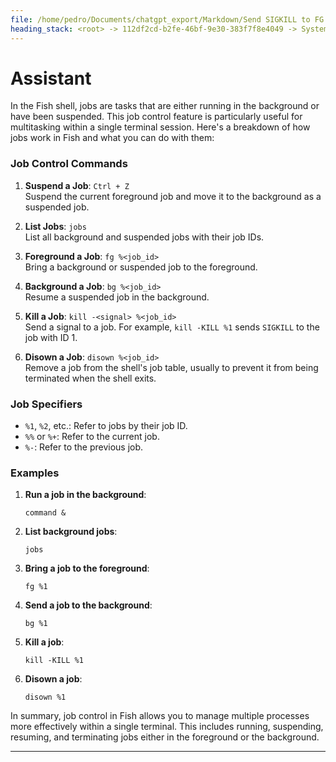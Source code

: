 ```yaml
---
file: /home/pedro/Documents/chatgpt_export/Markdown/Send SIGKILL to FG Process.md
heading_stack: <root> -> 112df2cd-b2fe-46bf-9e30-383f7f8e4049 -> System -> 386e7010-f16e-4339-907d-8d9a3a5d53db -> System -> aaa212f3-f065-4575-8cf1-d234fce6838f -> User -> 9000801b-058b-4ea0-99a5-20af456aef74 -> Assistant -> aaa27e15-7128-4628-8ad3-68aa0d7b08df -> User -> 5e3167a6-6934-4df9-a983-a933af506c21 -> Assistant -> aaa2d27d-0bdf-4d37-a2a8-871ee9020379 -> User -> bcc0b815-a442-4075-82e5-a95fb8079533 -> Assistant
---
```

# Assistant

In the Fish shell, jobs are tasks that are either running in the background or have been suspended. This job control feature is particularly useful for multitasking within a single terminal session. Here's a breakdown of how jobs work in Fish and what you can do with them:

### Job Control Commands

1. **Suspend a Job**: `Ctrl + Z`  
   Suspend the current foreground job and move it to the background as a suspended job.

2. **List Jobs**: `jobs`  
   List all background and suspended jobs with their job IDs.

3. **Foreground a Job**: `fg %<job_id>`  
   Bring a background or suspended job to the foreground.

4. **Background a Job**: `bg %<job_id>`  
   Resume a suspended job in the background.

5. **Kill a Job**: `kill -<signal> %<job_id>`  
   Send a signal to a job. For example, `kill -KILL %1` sends `SIGKILL` to the job with ID 1.

6. **Disown a Job**: `disown %<job_id>`  
   Remove a job from the shell's job table, usually to prevent it from being terminated when the shell exits.

### Job Specifiers

- `%1`, `%2`, etc.: Refer to jobs by their job ID.
- `%%` or `%+`: Refer to the current job.
- `%-`: Refer to the previous job.

### Examples

1. **Run a job in the background**:  
   ```fish
   command &
   ```

2. **List background jobs**:  
   ```fish
   jobs
   ```

3. **Bring a job to the foreground**:  
   ```fish
   fg %1
   ```

4. **Send a job to the background**:  
   ```fish
   bg %1
   ```

5. **Kill a job**:  
   ```fish
   kill -KILL %1
   ```

6. **Disown a job**:  
   ```fish
   disown %1
   ```

In summary, job control in Fish allows you to manage multiple processes more effectively within a single terminal. This includes running, suspending, resuming, and terminating jobs either in the foreground or the background.

---
